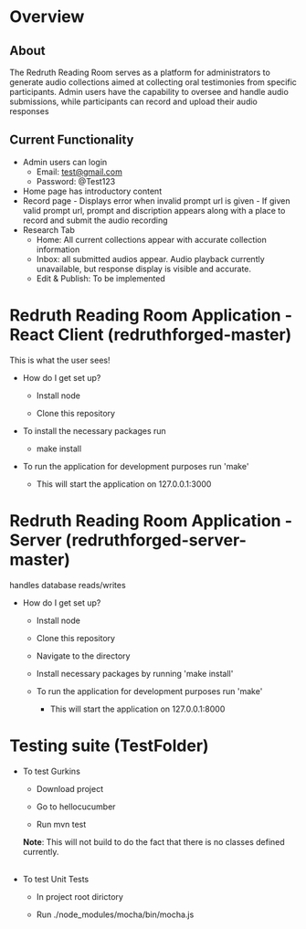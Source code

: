 # Overview

## About

The Redruth Reading Room serves as a platform for administrators to generate audio collections aimed at collecting oral testimonies from specific participants. Admin users have the capability to oversee and handle audio submissions, while participants can record and upload their audio responses

## Current Functionality
* Admin users can login
     - Email: test@gmail.com
     - Password: @Test123
* Home page has introductory content
* Record page
      - Displays error when invalid prompt url is given
       - If given valid prompt url, prompt and discription appears along with a place to record and submit the audio recording
* Research Tab
     - Home: All current collections appear with accurate collection information
     - Inbox: all submitted audios appear. Audio playback currently unavailable, but response display is visible and accurate.
     - Edit & Publish: To be implemented 


#  Redruth Reading Room Application - React Client (redruthforged-master)
This is what the user sees!

* How do I get set up?
  - Install node

  - Clone this repository

* To install the necessary packages run

  - make install

* To run the application for development purposes run 'make'

  - This will start the application on 127.0.0.1:3000


# Redruth Reading Room Application - Server (redruthforged-server-master)
handles database reads/writes

* How do I get set up?
  - Install node

  - Clone this repository

  - Navigate to the directory
    
  - Install necessary packages by running 'make install'

  - To run the application for development purposes run 'make'


    - This will start the application on 127.0.0.1:8000



# Testing suite (TestFolder)
* To test Gurkins 

  - Download project
  
  - Go to hellocucumber
  
  - Run mvn test
  
  
  <strong>Note</strong>: This will not build to do the fact that there is no classes defined currently.
  <br></br>
* To test Unit Tests

  - In project root dirictory
  
  - Run ./node_modules/mocha/bin/mocha.js
  
  
